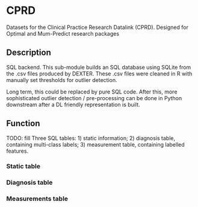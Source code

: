 # CPRD
Datasets for the Clinical Practice Research Datalink (CPRD). Designed for Optimal and Mum-Predict research packages

## Description

SQL backend. This sub-module builds an SQL database using SQLite from the .csv files produced by DEXTER. These .csv files were cleaned in R with manually set thresholds for outlier detection.

Long term, this could be replaced by pure SQL code. After this, more sophisticated outlier detection / pre-processing can be done in Python downstream after a DL friendly representation is built.

## Function

TODO: fill
Three SQL tables: 1) static information; 2) diagnosis table, containing multi-class labels; 3) measurement table, containing labelled features.

### Static table

### Diagnosis table

### Measurements table

